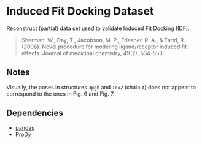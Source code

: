 # Induced Fit Docking Dataset

Reconstruct (partial) data set used to validate Induced Fit Docking (IDF).

> Sherman, W., Day, T., Jacobson, M. P., Friesner, R. A., & Farid, R. (2006). Novel procedure for modeling ligand/receptor induced fit effects. Journal of medicinal chemistry, 49(2), 534-553.

## Notes

Visually, the poses in structures `3pgh` and `1cx2` (chain `A`) does not appear to correspond to the ones in Fig. 6 and Fig. 7.

## Dependencies

* [pandas](https://pandas.pydata.org/)
* [ProDy](http://prody.csb.pitt.edu/index.html)
